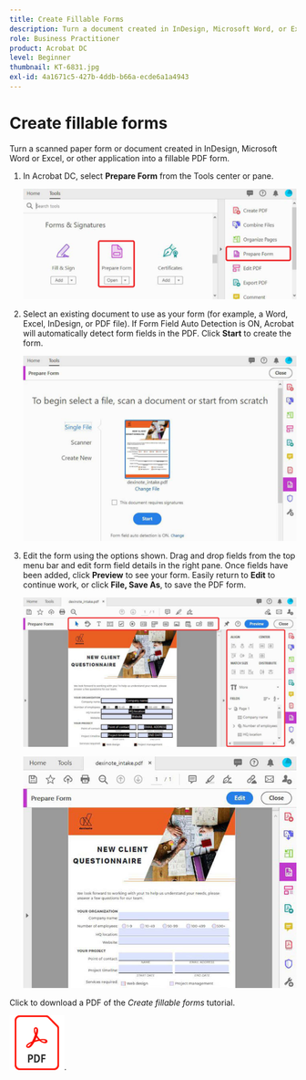 ```yaml
---
title: Create Fillable Forms
description: Turn a document created in InDesign, Microsoft Word, or Excel into a fillable PDF form
role: Business Practitioner
product: Acrobat DC
level: Beginner
thumbnail: KT-6831.jpg
exl-id: 4a1671c5-427b-4ddb-b66a-ecde6a1a4943
---
```

# Create fillable forms

Turn a scanned paper form or document created in InDesign, Microsoft Word or Excel, or other application into a fillable PDF form.

1. In Acrobat DC, select **Prepare Form** from the Tools center or pane.

    ![Form Step 1](../assets/Form_1.png)

1. Select an existing document to use as your form (for example, a Word, Excel, InDesign, or PDF file). If Form Field Auto Detection is ON, Acrobat will automatically detect form fields in the PDF. Click **Start** to create the form.

    ![Form Step 2](../assets/Form_2.png)

1. Edit the form using the options shown. Drag and drop fields from the top menu bar and edit form field details in the right pane. Once fields have been added, click **Preview** to see your form. Easily return to **Edit** to continue work, or click **File, Save As**, to save the PDF form.

    ![Form Step 3](../assets/Form_3.png)

    ![Form Step 4](../assets/Form_4.png)

Click to download a PDF of the *Create fillable forms* tutorial.    

[![Download Create fillable forms tutorial](../assets/acrobat_PDF_96.png)](../assets/AcrobatDCForms.pdf).
